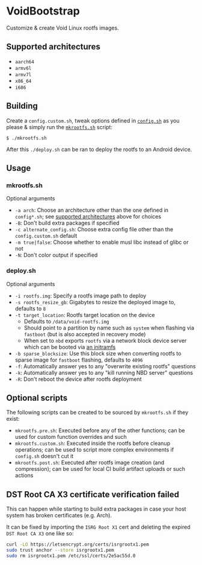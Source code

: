 # VoidBootstrap
Customize & create Void Linux rootfs images.

## Supported architectures
* `aarch64`
* `armv6l`
* `armv7l`
* `x86_64`
* `i686`

## Building
Create a `config.custom.sh`, tweak options defined in [`config.sh`](config.sh) as you please & simply run the [`mkrootfs.sh`](mkrootfs.sh) script:
```
$ ./mkrootfs.sh
```
After this `./deploy.sh` can be ran to deploy the rootfs to an Android device.

## Usage
### mkrootfs.sh
Optional arguments
* `-a arch`: Choose an architecture other than the one defined in `config*.sh`; see [supported architectures](#supported-architectures) above for choices
* `-B`: Don't build extra packages if specified
* `-c alternate_config.sh`: Choose extra config file other than the `config.custom.sh` default
* `-m true|false`: Choose whether to enable musl libc instead of glibc or not
* `-N`: Don't color output if specified
### deploy.sh
Optional arguments
* `-i rootfs.img`: Specify a rootfs image path to deploy
* `-s rootfs_resize_gb`: Gigabytes to resize the deployed image to, defaults to `8`
* `-t target_location`: Rootfs target location on the device
  * Defaults to `/data/void-rootfs.img`
  * Should point to a partition by name such as `system` when flashing via `fastboot` (but is also accepted in recovery mode)
  * When set to `nbd` exports `rootfs` via a network block device server which can be booted via [an initramfs](https://github.com/JamiKettunen/initramfs-tools)
* `-b sparse_blocksize`: Use this block size when converting rootfs to sparse image for `fastboot` flashing, defaults to `4096`
* `-f`: Automatically answer yes to any "overwrite existing rootfs" questions
* `-k`: Automatically answer yes to any "kill running NBD server" questions
* `-R`: Don't reboot the device after rootfs deployment

## Optional scripts
The following scripts can be created to be sourced by `mkrootfs.sh` if they exist:
* `mkrootfs.pre.sh`: Executed before any of the other functions; can be used for custom function overrides and such
* `mkrootfs.custom.sh`: Executed inside the rootfs before cleanup operations; can be used to script more complex environments if `config.sh` doesn't cut it
* `mkrootfs.post.sh`: Executed after rootfs image creation (and compression); can be used for local CI build artifact uploads or such actions

## DST Root CA X3 certificate verification failed
This can happen while starting to build extra packages in case your host system has broken certificates (e.g. Arch).

It can be fixed by importing the `ISRG Root X1` cert and deleting the expired `DST Root CA X3` one like so:
```bash
curl -LO https://letsencrypt.org/certs/isrgrootx1.pem
sudo trust anchor --store isrgrootx1.pem
sudo rm isrgrootx1.pem /etc/ssl/certs/2e5ac55d.0
```

